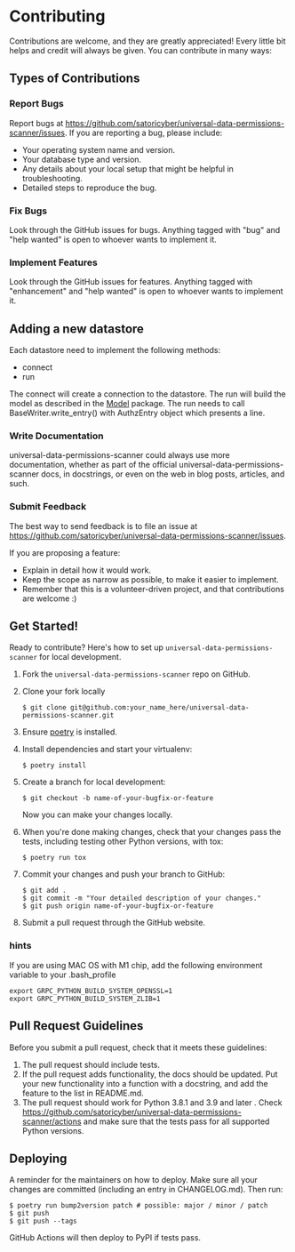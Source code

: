 # Contributing
Contributions are welcome, and they are greatly appreciated! Every little bit helps and credit will always be given.
You can contribute in many ways:

## Types of Contributions

### Report Bugs
Report bugs at https://github.com/satoricyber/universal-data-permissions-scanner/issues.
If you are reporting a bug, please include:

* Your operating system name and version.
* Your database type and version.
* Any details about your local setup that might be helpful in troubleshooting.
* Detailed steps to reproduce the bug.

### Fix Bugs
Look through the GitHub issues for bugs. Anything tagged with "bug" and "help wanted" is open to whoever wants to implement it.

### Implement Features
Look through the GitHub issues for features. Anything tagged with "enhancement" and "help wanted" is open to whoever wants to implement it.

## Adding a new datastore
Each datastore need to implement the following methods:
* connect
* run

The connect will create a connection to the datastore.
The run will build the model as described in the [Model](universal-data-permissions-scanner/models/model.py) package.
The run needs to call BaseWriter.write_entry() with AuthzEntry object which presents a line.

### Write Documentation
universal-data-permissions-scanner could always use more documentation, whether as part of the
official universal-data-permissions-scanner docs, in docstrings, or even on the web in blog posts,
articles, and such.

### Submit Feedback
The best way to send feedback is to file an issue at https://github.com/satoricyber/universal-data-permissions-scanner/issues.

If you are proposing a feature:

* Explain in detail how it would work.
* Keep the scope as narrow as possible, to make it easier to implement.
* Remember that this is a volunteer-driven project, and that contributions are welcome :)

## Get Started!
Ready to contribute? Here's how to set up `universal-data-permissions-scanner` for local development.

1. Fork the `universal-data-permissions-scanner` repo on GitHub.
2. Clone your fork locally

    ```
    $ git clone git@github.com:your_name_here/universal-data-permissions-scanner.git
    ```

3. Ensure [poetry](https://python-poetry.org/docs/) is installed.
4. Install dependencies and start your virtualenv:

    ```
    $ poetry install
    ```

5. Create a branch for local development:

    ```
    $ git checkout -b name-of-your-bugfix-or-feature
    ```

    Now you can make your changes locally.

6. When you're done making changes, check that your changes pass the
   tests, including testing other Python versions, with tox:

    ```
    $ poetry run tox
    ```

7. Commit your changes and push your branch to GitHub:

    ```
    $ git add .
    $ git commit -m "Your detailed description of your changes."
    $ git push origin name-of-your-bugfix-or-feature
    ```

8. Submit a pull request through the GitHub website.

### hints
If you are using MAC OS with M1 chip, add the following environment variable to your .bash_profile
```
export GRPC_PYTHON_BUILD_SYSTEM_OPENSSL=1
export GRPC_PYTHON_BUILD_SYSTEM_ZLIB=1
```

## Pull Request Guidelines

Before you submit a pull request, check that it meets these guidelines:

1. The pull request should include tests.
2. If the pull request adds functionality, the docs should be updated.
   Put your new functionality into a function with a docstring, and add the
   feature to the list in README.md.
3. The pull request should work for Python 3.8.1 and 3.9 and later . Check
   https://github.com/satoricyber/universal-data-permissions-scanner/actions
   and make sure that the tests pass for all supported Python versions.


## Deploying

A reminder for the maintainers on how to deploy.
Make sure all your changes are committed (including an entry in CHANGELOG.md).
Then run:

```
$ poetry run bump2version patch # possible: major / minor / patch
$ git push
$ git push --tags
```

GitHub Actions will then deploy to PyPI if tests pass.
